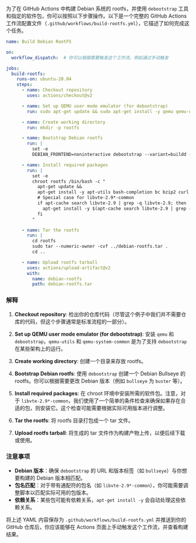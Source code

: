 为了在 GitHub Actions 中构建 Debian 系统的 rootfs，并使用 `debootstrap` 工具和指定的软件包，你可以按照以下步骤操作。以下是一个完整的 GitHub Actions 工作流配置文件（`.github/workflows/build-rootfs.yml`），它描述了如何完成这个任务。

```yaml
name: Build Debian RootFS

on:
  workflow_dispatch:  # 你可以根据需要触发这个工作流，例如通过手动触发

jobs:
  build-rootfs:
    runs-on: ubuntu-20.04
    steps:
      - name: Checkout repository
        uses: actions/checkout@v2

      - name: Set up QEMU user mode emulator (for debootstrap)
        run: sudo apt-get update && sudo apt-get install -y qemu qemu-utils qemu-system-common debootstrap

      - name: Create working directory
        run: mkdir -p rootfs

      - name: Bootstrap Debian rootfs
        run: |
          set -e
          DEBIAN_FRONTEND=noninteractive debootstrap --variant=buildd --arch=amd64 bullseye rootfs http://deb.debian.org/debian

      - name: Install required packages
        run: |
          set -e
          chroot rootfs /bin/bash -c "
            apt-get update &&
            apt-get install -y apt-utils bash-completion bc bzip2 curl dialog diffutils findutils gnupg gnupg2 gpgsm hostname iproute2 iputils-ping keyutils language-pack-en less libcap2-bin libkrb5-3 libnss-mdns libnss-myhostname libvte-common locales lsof man-db manpages mtr ncurses-base openssh-client passwd pigz pinentry-curses procps rsync sudo tcpdump time traceroute tree tzdata unzip util-linux wget xauth xz-utils zip libgl1 libegl1-mesa libgl1-mesa-glx libegl1 libglx-mesa0 libvulkan1 mesa-vulkan-drivers git git-lfs &&
            # Special case for libvte-2.9*-common
            if apt-cache search libvte-2.9 | grep -q libvte-2.9; then
              apt-get install -y $(apt-cache search libvte-2.9 | grep -oP '(?<=libvte-2.9\d+-common)\S+')
            fi
          "

      - name: Tar the rootfs
        run: |
          cd rootfs
          sudo tar --numeric-owner -cvf ../debian-rootfs.tar .
          cd ..

      - name: Upload rootfs tarball
        uses: actions/upload-artifact@v2
        with:
          name: debian-rootfs
          path: debian-rootfs.tar
```

### 解释

1. **Checkout repository**: 检出你的仓库代码（尽管这个例子中我们并不需要仓库的代码，但这个步骤通常是标准流程的一部分）。

2. **Set up QEMU user mode emulator (for debootstrap)**: 安装 `qemu` 和 `debootstrap`，`qemu-utils` 和 `qemu-system-common` 是为了支持 `debootstrap` 在某些架构上的运行。

3. **Create working directory**: 创建一个目录来存放 rootfs。

4. **Bootstrap Debian rootfs**: 使用 `debootstrap` 创建一个 Debian Bullseye 的 rootfs。你可以根据需要更改 Debian 版本（例如 `bullseye` 为 `buster` 等）。

5. **Install required packages**: 在 chroot 环境中安装所需的软件包。注意，对于 `libvte-2.9*-common`，我们使用了一个简单的条件检查来确保如果存在合适的包，则安装它。这个检查可能需要根据实际可用版本进行调整。

6. **Tar the rootfs**: 将 rootfs 目录打包成一个 tar 文件。

7. **Upload rootfs tarball**: 将生成的 tar 文件作为构建产物上传，以便后续下载或使用。

### 注意事项

- **Debian 版本**：确保 `debootstrap` 的 URL 和版本标签（如 `bullseye`）与你想要构建的 Debian 版本相匹配。
- **包名匹配**：对于带有通配符的包名（如 `libvte-2.9*-common`），你可能需要调整脚本以匹配实际可用的包版本。
- **依赖关系**：某些包可能有依赖关系，`apt-get install -y` 会自动处理这些依赖关系。

将上述 YAML 内容保存为 `.github/workflows/build-rootfs.yml` 并推送到你的 GitHub 仓库后，你应该能够在 Actions 页面上手动触发这个工作流，并查看构建结果。
